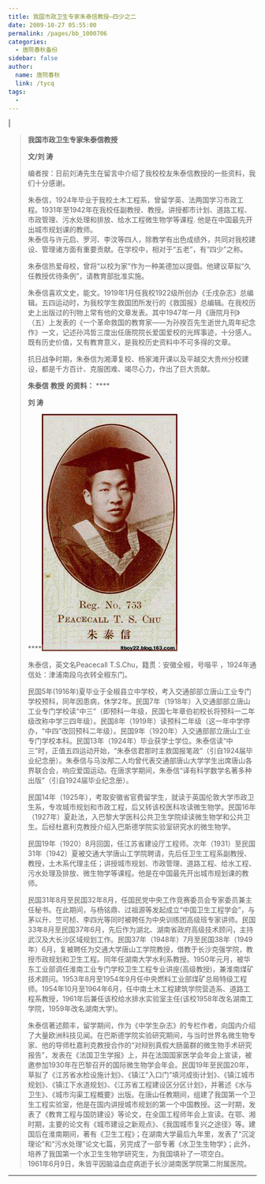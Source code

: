 ```yaml
---
title: 我国市政卫生专家朱泰信教授—四少之二
date: 2009-10-27 05:55:00
permalink: /pages/bb_1000706
categories: 
  - 唐院春秋备份
sidebar: false
author: 
  name: 唐院春秋
  link: /tycq
tags: 
  - 
---
```


|

> **我国市政卫生专家朱泰信教授**  
>
>
>  
> **文/刘 涛**
>
> 编者按：日前刘涛先生在留言中介绍了我校校友朱泰信教授的一些资料，我们十分感谢。
>
>
> 朱泰信，1924年毕业于我校土木工程系，曾留学英、法两国学习市政工程。1931年至1942年在我校任副教授、教授。讲授都市计划、道路工程、市政管理、污水处理和排放、给水工程微生物学等课程.
> 他是在中国最先开出城市规划课的教师。  
>  朱泰信与许元启、罗河、李汶等四人，除教学有出色成绩外，共同对我校建设、管理诸方面有重要贡献。在学校中，相对于“五老”，有“四少”之称。
>
> 朱泰信热爱母校，曾将“以校为家”作为一种美德加以提倡。他建议草拟“久任教授优待条例”，请教育部批准实施。
>
>
> 朱泰信喜欢文史，能文。1919年1月任我校1922级所创办《壬戌杂志》总编辑。五四运动时，为我校学生救国团所发行的《救国报》总编辑。在我校历史上出版过的刊物上常有他的文章发表。其中1947年一月《唐院月刊》（五）上发表的《一个革命救国的教育家——为孙揆百先生逝世九周年纪念作》一文，记述孙鸿哲三度出任唐院院长爱国爱校的光辉事迹，十分感人。既有历史价值，又有教育意义，是我校历史资料中不可多得的文章。
>
> 抗日战争时期，朱泰信为湘潭复校、杨家滩开课以及平越交大贵州分校建设，都是千方百计、克服困难、竭尽心力，作出了巨大贡献。
>
> **朱泰信** **教授** **的资料：** ****
>
> **刘 涛**
>
>
> ******[![](/pic/img623.ph.126.net_AF8zR4aqfXnizAG00cM1fg==_1940769964421279660.jpg)](pic/img623.ph.126.net_AF8zR4aqfXnizAG00cM1fg==_1940769964421279660.jpg)**
>
> 朱泰信，英文名Peacecall T.S.Chu，籍贯：安徽全椒，号喈平 ，1924年通信处：津浦南段乌衣转全椒东门。  
>
> 民国5年(1916年)夏毕业于全椒县立中学校，考入交通部部立唐山工业专门学校预科，同年因患病，休学2年。民国7年（1918年）入交通部部立唐山工业专门学校读“中三”（即预科一年级，民国七年章伯初校长将预科一二年级改称中学三四年级）。民国8年（1919年）读预科二年级（这一年中学停办，“中四”改回预科二年级）。民国9年（1920年）入交通部部立唐山工业专门学校本科。民国13年（1924年）毕业获学士学位。朱泰信读“中三”时，正值五四运动开始，“朱泰信君那时主救国报笔政”（引自1924届毕业纪念册）。朱泰信与马汝邴二人均曾代表交通部唐山大学学生出席唐山各界联合会，响应爱国运动。在唐求学期间，朱泰信“译有科学数学名著多种出版”（引自1924届毕业纪念册）。  
>
> 民国14年（1925年），考取安徽省官费留学生，就读于英国伦敦大学市政卫生系，专攻城市规划和市政工程，后又转该校医科攻读微生物学。民国16年（1927年）夏赴法，入巴黎大学医科公共卫生学院续读微生物学和公共卫生。后经杜嘉利克教授介绍入巴斯德学院实验室研究水的微生物学。
>
>
> 民国19年（1920）8月回国，任江苏省建设厅工程师。次年（1931）至民国31年（1942）夏被交通大学唐山工学院聘请，先后任卫生工程系副教授、教授，土木系代理主任；讲授城市规划、市政管理、道路工程、给水工程、污水处理及排放、微生物学等课程。他是在中国最先开出城市规划课的教师。
>
>
> 民国31年8月至民国32年8月，任国民党中央工作竞赛委员会专家委员兼主任秘书。在此期间，与杨铭鼎、过祖源等发起成立“中国卫生工程学会”，与茅以升、竺可桢、李四光等同时被聘任为中央训练团高级班专家讲师。民国33年8月至民国37年6月，先后作为湖北、湖南省政府高级技术顾问，主持武汉及大长沙区域规划工作。民国37年（1948年）7月至民国38年（1949年）6月，复被聘任为交通大学唐山工学院教授，借教于长沙克强学院，教授市政规划和卫生工程。同年任湖南大学水利系教授。1950年元月，被华东工业部调任淮南工业专门学校卫生工程专业讲座(高级教授)，兼淮南煤矿技术顾问。1953年8月至1954年9月任中央燃料工业部煤矿总局特级工程师。1954年10月至1964年6月，任中南土木工程建筑学院营造系、道路工程系教授，1961年后兼任该校给水排水实验室主任(该校1958年改名湖南工学院，1959年改名湖南大学)。  
>
> 朱泰信著述颇丰，留学期间，作为《中学生杂志》的专栏作者，向国内介绍了大量欧洲科技见闻。在巴斯德学院实验研究期间，与当时世界名微生物专家、他的导师杜嘉利克教授合作的“对辩别真假大肠菌群的微生物手术研究报告”，发表在《法国卫生学报》上，并在法国国家医学会年会上宣读，被邀参加1930年在巴黎召开的国际微生物学会年会。民国19年至民国20年，草拟了《江苏省水检设施计划》、《镇江“入口门”填河成街计划》、《镇江城市规划》、《镇江下水道规划》、《江苏省工程建设区分区计划》，并著述《水与卫生》、《城市沟渠工程概要》出版。在唐山任教期间，组建了我国第一个卫生工程实验室，他是在国内讲授城市规划的第一个中国教授。这一时期，发表了《教育工程与国防建设》等论文，在全国工程师年会上宣读。在鄂、湘时期，主要的论文有《城市建设之新观点》、《我国城市复兴之途径》等。建国后在淮南期间，著有《卫生工程》；在湖南大学最后九年里，发表了“沉淀理论”和“污水处理”论文七篇，另完成了一部专著《水卫生生物学》；此外，培养了我国第一个水卫生生物学研究生，为我国填补了一项空白。  
>  1961年6月9日，朱皆平因脑溢血症病逝于长沙湖南医学院第二附属医院。  
  
---